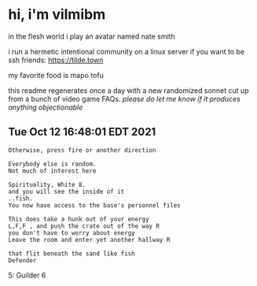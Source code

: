 # hi, i'm vilmibm

in the flesh world i play an avatar named nate smith

i run a hermetic intentional community on a linux server if you want to be ssh friends: https://tilde.town

my favorite food is mapo tofu

this readme regenerates once a day with a new randomized sonnet cut up from a bunch of video game FAQs.
_please do let me know if it produces anything objectionable_

## Tue Oct 12 16:48:01 EDT 2021

    Otherwise, press fire or another direction
    
    Everybody else is random.
    Not much of interest here
    
    Spirituality, White 8.
    and you will see the inside of it
    ..fish.
    You now have access to the base's personnel files
    
    This does take a hunk out of your energy
    L,F,F , and push the crate out of the way R
    you don't have to worry about energy
    Leave the room and enter yet another hallway R
    
    that flit beneath the sand like fish
    Defender 5: Guilder 6
